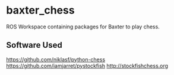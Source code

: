 baxter_chess
============

ROS Workspace containing packages for Baxter to play chess.

Software Used
-------------
https://github.com/niklasf/python-chess
https://github.com/iamjarret/pystockfish
http://stockfishchess.org
